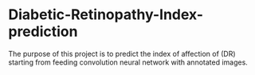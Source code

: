 # Diabetic-Retinopathy-Index-prediction
The purpose of this project is to predict the index of affection of (DR) starting from feeding convolution neural network with annotated images.
